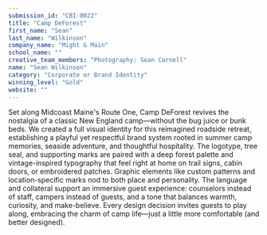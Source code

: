 ```yaml
---
submission_id: "CBI-0022"
title: "Camp DeForest"
first_name: "Sean"
last_name: "Wilkinson"
company_name: "Might & Main"
school_name: ""
creative_team_members: "Photography: Sean Carnell"
name: "Sean Wilkinson"
category: "Corporate or Brand Identity"
winning_level: "Gold"
website: ""
---
```


Set along Midcoast Maine's Route One, Camp DeForest revives the nostalgia of a classic New England camp—without the bug juice or bunk beds. We created a full visual identity for this reimagined roadside retreat, establishing a playful yet respectful brand system rooted in summer camp memories, seaside adventure, and thoughtful hospitality. The logotype, tree seal, and supporting marks are paired with a deep forest palette and vintage-inspired typography that feel right at home on trail signs, cabin doors, or embroidered patches. Graphic elements like custom patterns and location-specific marks nod to both place and personality. The language and collateral support an immersive guest experience: counselors instead of staff, campers instead of guests, and a tone that balances warmth, curiosity, and make-believe. Every design decision invites guests to play along, embracing the charm of camp life—just a little more comfortable (and better designed).
